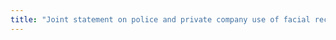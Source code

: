 ```yaml
---
title: "Joint statement on police and private company use of facial recognition surveillance in the UK"
---
```





